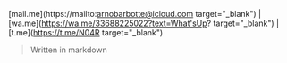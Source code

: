 
\
\
\
\
\
[mail.me](https://mailto:arnobarbotte@icloud.com target="_blank") | [wa.me](https://wa.me/33688225022?text=What'sUp? target="_blank") | [t.me](https://t.me/N04R target="_blank")
> Written in markdown 
